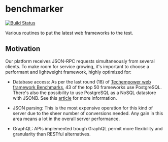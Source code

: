 # benchmarker
[![Build Status](https://travis-ci.org/ideati-co/benchmarker.svg?branch=master)](https://travis-ci.org/ideati-co/benchmarker)

Various routines to put the latest web frameworks to the test.

## Motivation
Our platform receives JSON-RPC requests simultaneously from several clients. To make room for service growing, it's important to choose a performant and lightweight framework, highly optimized for:

- Database access: As per the last round (18) of [Techempower web framework Benchmarks](https://www.techempower.com/benchmarks/), 43 of the top 50 frameworks use PostgreSQL. There's also the possibility to use PostgreSQL as a NoSQL datastore with JSONB. See this [article](https://rollout.io/blog/unleash-the-power-of-storing-json-in-postgres/) for more information.

- JSON parsing: This is the most expensive operation for this kind of server due to the sheer number of conversions needed. Any gain in this area means a lot in the overall server performance.

- GraphQL: APIs implemented trough GraphQL permit more flexibility and granularity than RESTful alternatives.

